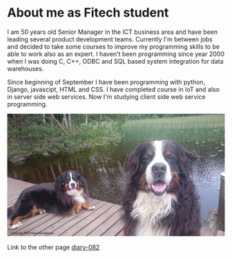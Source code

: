 # About me as Fitech student

I am 50 years old Senior Manager in the ICT business area and have been leading several product development teams. Currently I'm between jobs and decided to take some courses to improve my programming skills to be able to work also as an expert. I haven't been programming since year 2000 when I was doing C, C++, ODBC and SQL based system integration for data warehouses. 

Since beginning of September I have been programming with python, Django, javascipt, HTML and CSS. I have completed course in IoT and also in server side web services. Now I'm studying client side web service programming.

![Ukko and Billie](Ukko_ja_Billie_laiturilla_withCr.jpg)

Link to the other page [diary-082](diary-082.md)
